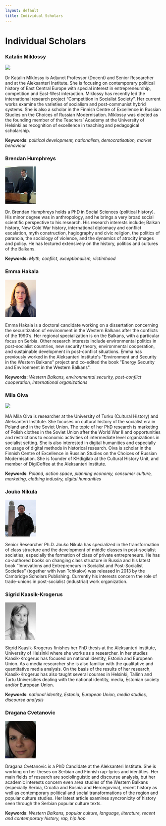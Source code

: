 ```yaml
---
layout: default
title: Individual Scholars
---
```





Individual Scholars
===================================

### Katalin Miklossy


<img class="img-scholar" src="http://www.helsinki.fi/aleksanteri/images/faces/miklossy_katalin.jpg"/>


Dr Katalin Miklossy is Adjunct Professor (Docent) and Senior Researcher and at the Aleksanteri Institute. She is focusing on contemporary political history of East Central Europe with special interest in entrepreneurship, competition and East-West interaction. Miklossy has recently led the international research project “Competition in Socialist Society”. Her current works examine the varieties of socialism and post-communist hybrid systems. She is also a scholar in the Finnish Centre of Excellence in Russian Studies on the Choices of Russian Modernisation. Miklossy was elected as the founding member of the Teachers’ Academy at the University of Helsinki as recognition of excellence in teaching and pedagogical scholarship.

**Keywords**: *political development, nationalism, democratisation, market behaviour*


### Brendan Humphreys

<img class="img-scholar" src="images/scholars/brendan100.jpg"/>


Dr. Brendan Humphreys holds a PhD in Social Sciences (political history). His minor degree was in anthropology, and he brings a very broad social scientific perspective to his research. His research interests include; Balkan history, New Cold War history, international diplomacy and conflict escalation, myth construction, hagiography and civic religion, the politics of paranoia, the sociology of violence, and the dynamics of atrocity images and policy. He has lectured extensively on the history, politics and cultures of the Balkans. 

**Keywords:** *Myth, conflict, exceptionalism, victimhood* 


### Emma Hakala

<img class="img-scholar" src="images/scholars/emma100.jpg"/>


Emma Hakala is a doctoral candidate working on a dissertation concerning the securitization of environment in the Western Balkans after the conflicts of the 1990’s. Her regional specialization is on the Balkans, with a particular focus on Serbia. Other research interests include environmental politics in post-socialist countries, new security theory, environmental cooperation, and sustainable development in post-conflict situations. Emma has previously worked in the Aleksanteri Institute's "Environment and Security in the Western Balkans" project and co-edited the book "Energy Security and Environment in the Western Balkans".

**Keywords:** *Western Balkans, environmental security, post-conflict cooperation, international organizations*


### Mila Oiva


<img class="img-scholar" src="http://www.helsinki.fi/aleksanteri/images/faces/mila_oiva.jpg"/>

MA Mila Oiva is researcher at the University of Turku (Cultural History) and Aleksanteri Institute. She focuses on cultural history of the socialist era in Poland and in the Soviet Union. The topic of her PhD research is marketing of Polish clothes in the Soviet Union after the World War II and opportunities and restrictions to economic activities of intermediate level organizations in socialist setting. She is also interested in digital humanities and especially on usage of digital methods in historical research. Oiva is scholar in the Finnish Centre of Excellence in Russian Studies on the Choices of Russian Modernisation. She is founder of KHdigilab at the Cultural History Unit, and member of DigiCoffee at the Aleksanteri Institute.  

**Keywords**: *Poland, action space, planning economy, consumer culture, marketing, clothing industry, digital humanities*

### Jouko Nikula

<img class="img-scholar" src="images/scholars/jouko100.jpg"/>


Senior Researcher Ph.D. Jouko Nikula has specialized in the transformation of class structure and the development of middle classes in post-socialist societies, especially the formation of class of private entrepreneurs. He has co-authored books on changing class structure in Russia and his latest book “Innovations and Entrepreneurs in Socialist and Post-Socialist Societies” (together with Ivan Tchkalov) was released in 2013 by the Cambridge Scholars Publishing. Currently his interests concern the role of trade-unions in post-socialist (industrial) work organization.


### Sigrid Kaasik-Krogerus

<img class="img-scholar" src="images/scholars/sigrid100.jpg"/>

Sigrid Kaasik-Krogerus finishes her PhD thesis at the Aleksanteri institute, University of Helsinki where she works as a researcher. In her studies Kaasik-Krogerus has focused on national identity, Estonia and European Union. As a media researcher she is also familiar with the qualitative and quantitative media analysis. On the basis of the results of her research, Kaasik-Krogerus has also taught several courses in Helsinki, Tallinn and Tartu Universities dealing with the national identity, media, Estonian society and/or European Union.

**Keywords**: *national identity, Estonia, European Union, media studies, discourse analysis*

### Dragana Cvetanovic

<img class="img-scholar" src="images/scholars/dragana100.JPG"/>

Dragana Cvetanovic is a PhD Candidate at the Aleksanteri Institute. She is working on her theses on Serbian and Finnish rap-lyrics and identities. Her main fields of research are sociolinguistic and discourse analysis, but her academic interests concern even area studies of the Western Balkans (especially Serbia, Croatia and Bosnia and Hercegovina), recent history as well as contemporary political and social transformations of the region and popular culture studies. Her latest article examines syncronicity of history seen through the Serbian popular culture texts. 

**Keywords**: *Western Balkans, popular culture, language, literature, recent and contemporary history, rap, hip hop*


